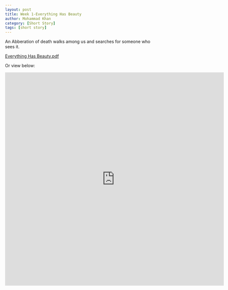 ```yaml
---
layout: post
title: Week 1-Everything Has Beauty
author: Mohammad Khan
category: [Short Story]
tags: [short story]
---
```

<p>An Abberation of death walks among us and searches for someone who sees it.</p>

<a href="https://drive.google.com/file/d/1e84QZkJCAxN5A-_vm2wxg9brhbet3KCy/view?usp=sharing">
Everything Has Beauty.pdf </a>


Or view below:

<div id="retainable-rss-embed" 
data-rss="https://medium.com/feed/mohammadkhan135"
data-maxcols="3" 
data-layout="grid" 
data-poststyle="inline" 
data-readmore="Read the rest" 
data-buttonclass="btn btn-primary" 
data-offset="-100"></div>


<!-- <embed src="https://drive.google.com/file/d/1e84QZkJCAxN5A-_vm2wxg9brhbet3KCy/view?usp=sharing" width="800px" height="2100px" /> -->
<!-- <a href="../pdfs/Year 1/Week 1_Everything Has Beauty.pdf">Week 1_Everything Has Beauty</a>
 -->
<iframe
src="https://drive.google.com/file/d/1e84QZkJCAxN5A-_vm2wxg9brhbet3KCy/view?usp=sharing&embedded=true"
style="width:718px; height:700px;" frameborder="0"></iframe> 


